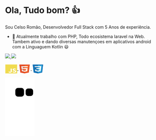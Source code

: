 # Ola, Tudo bom? :+1: 
Sou Celso Romão, Desenvolvedor Full Stack com 5 Anos de experiência.

- 🔭 Atualmente trabalho com PHP, Todo ecosistema laravel na Web. 
Tambem ativo e dando diversas manutençoes em aplicativos android com a Linguaguem Kotlin 😃

<div>
  <a href="https://github.com/batistrutaa2">
  <img height="180em" src="https://github-readme-stats.vercel.app/api?username=batistrutaa2&show_icons=true&theme=dark&include_all_commits=true&count_private=true"/>
  <img height="180em" src="https://github-readme-stats.vercel.app/api/top-langs/?username=batistrutaa2&layout=compact&langs_count=7&theme=dark"/>
</div>
  
<div style="display: inline_block"><br>
  <img align="center" alt="Rafa-Js" height="30" width="40" src="https://raw.githubusercontent.com/devicons/devicon/master/icons/javascript/javascript-plain.svg">
  <img align="center" alt="Rafa-HTML" height="30" width="40" src="https://raw.githubusercontent.com/devicons/devicon/master/icons/html5/html5-original.svg">
  <img align="center" alt="Rafa-CSS" height="30" width="40" src="https://raw.githubusercontent.com/devicons/devicon/master/icons/css3/css3-original.svg">
</div>

 
  ![Snake animation](https://github.com/rafaballerini/rafaballerini/blob/output/github-contribution-grid-snake.svg)

</div>
